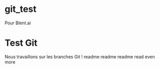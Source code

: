 # git_test
Pour Blent.ai

# Test Git

Nous travaillons sur les branches Git !
readme readme readme
read even more
